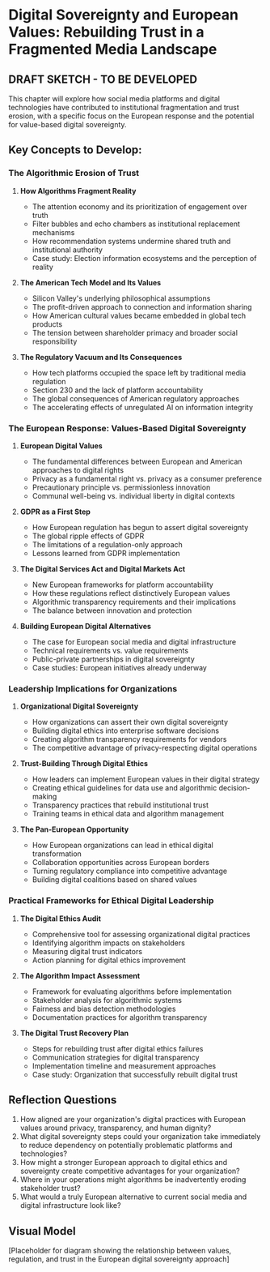 # Digital Sovereignty and European Values: Rebuilding Trust in a Fragmented Media Landscape

## DRAFT SKETCH - TO BE DEVELOPED

This chapter will explore how social media platforms and digital technologies have contributed to institutional fragmentation and trust erosion, with a specific focus on the European response and the potential for value-based digital sovereignty.

## Key Concepts to Develop:

### The Algorithmic Erosion of Trust

1. **How Algorithms Fragment Reality**
   - The attention economy and its prioritization of engagement over truth
   - Filter bubbles and echo chambers as institutional replacement mechanisms
   - How recommendation systems undermine shared truth and institutional authority
   - Case study: Election information ecosystems and the perception of reality

2. **The American Tech Model and Its Values**
   - Silicon Valley's underlying philosophical assumptions
   - The profit-driven approach to connection and information sharing
   - How American cultural values became embedded in global tech products
   - The tension between shareholder primacy and broader social responsibility

3. **The Regulatory Vacuum and Its Consequences**
   - How tech platforms occupied the space left by traditional media regulation
   - Section 230 and the lack of platform accountability
   - The global consequences of American regulatory approaches
   - The accelerating effects of unregulated AI on information integrity

### The European Response: Values-Based Digital Sovereignty

1. **European Digital Values**
   - The fundamental differences between European and American approaches to digital rights
   - Privacy as a fundamental right vs. privacy as a consumer preference
   - Precautionary principle vs. permissionless innovation
   - Communal well-being vs. individual liberty in digital contexts

2. **GDPR as a First Step**
   - How European regulation has begun to assert digital sovereignty
   - The global ripple effects of GDPR
   - The limitations of a regulation-only approach
   - Lessons learned from GDPR implementation

3. **The Digital Services Act and Digital Markets Act**
   - New European frameworks for platform accountability
   - How these regulations reflect distinctively European values
   - Algorithmic transparency requirements and their implications
   - The balance between innovation and protection

4. **Building European Digital Alternatives**
   - The case for European social media and digital infrastructure
   - Technical requirements vs. value requirements
   - Public-private partnerships in digital sovereignty
   - Case studies: European initiatives already underway

### Leadership Implications for Organizations

1. **Organizational Digital Sovereignty**
   - How organizations can assert their own digital sovereignty
   - Building digital ethics into enterprise software decisions
   - Creating algorithm transparency requirements for vendors
   - The competitive advantage of privacy-respecting digital operations

2. **Trust-Building Through Digital Ethics**
   - How leaders can implement European values in their digital strategy
   - Creating ethical guidelines for data use and algorithmic decision-making
   - Transparency practices that rebuild institutional trust
   - Training teams in ethical data and algorithm management

3. **The Pan-European Opportunity**
   - How European organizations can lead in ethical digital transformation
   - Collaboration opportunities across European borders
   - Turning regulatory compliance into competitive advantage
   - Building digital coalitions based on shared values

### Practical Frameworks for Ethical Digital Leadership

1. **The Digital Ethics Audit**
   - Comprehensive tool for assessing organizational digital practices
   - Identifying algorithm impacts on stakeholders
   - Measuring digital trust indicators
   - Action planning for digital ethics improvement

2. **The Algorithm Impact Assessment**
   - Framework for evaluating algorithms before implementation
   - Stakeholder analysis for algorithmic systems
   - Fairness and bias detection methodologies
   - Documentation practices for algorithm transparency

3. **The Digital Trust Recovery Plan**
   - Steps for rebuilding trust after digital ethics failures
   - Communication strategies for digital transparency
   - Implementation timeline and measurement approaches
   - Case study: Organization that successfully rebuilt digital trust

## Reflection Questions

1. How aligned are your organization's digital practices with European values around privacy, transparency, and human dignity?
2. What digital sovereignty steps could your organization take immediately to reduce dependency on potentially problematic platforms and technologies?
3. How might a stronger European approach to digital ethics and sovereignty create competitive advantages for your organization?
4. Where in your operations might algorithms be inadvertently eroding stakeholder trust?
5. What would a truly European alternative to current social media and digital infrastructure look like?

## Visual Model

[Placeholder for diagram showing the relationship between values, regulation, and trust in the European digital sovereignty approach]
